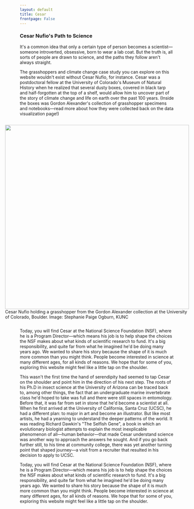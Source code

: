 ```yaml
---
layout: default
title: Cesar
frontpage: False
---
```


<section>
	<h3 class="major">Cesar Nufio's Path to Science </h3>

<p>It's a common idea that only a certain type of person becomes a scientist— someone introverted, obsessive, born to wear a lab coat. But the truth is, all sorts of people are drawn to science, and the paths they follow aren't always straight.</p>

<p>The grasshoppers and climate change case study you can explore on this website wouldn't exist without Cesar Nufio, for instance. Cesar was a postdoctoral fellow at the University of Colorado's Museum of Natural History when he realized that several dusty boxes, covered in black tarp and half-forgotten at the top of a shelf, would allow him to uncover part of the story of climate change and life on earth over the past 100 years. (Inside the boxes was Gordon Alexander's collection of grasshopper specimens and notebooks—read more about how they were collected back on the data visualization page!)</p>

<p>
<div style="display: flex; justify-content: center;">
<figure>
  <img src="https://mediad.publicbroadcasting.net/p/kunc/files/styles/large/public/201408/Grasshopper.jpg" width="600"/>  <figcaption>
Cesar Nufio holding a grasshopper from the Gordon Alexander collection at the University of Colorado, Boulder. Image: Stephanie Paige Ogburn, KUNC</figcaption>
</figure>
</div>
</p>


<p>Today, you will find Cesar at the National Science Foundation (NSF), where he is a Program Director—which means his job is to help shape the choices the NSF makes about what kinds of scientific research to fund. It's a big responsibility, and quite far from what he imagined he'd be doing many years ago. We wanted to share his story because the shape of it is much more common than you might think. People become interested in science at many different ages, for all kinds of reasons. We hope that for some of you, exploring this website might feel like a little tap on the shoulder.<p>

<p>This wasn't the first time the hand of serendipity had seemed to tap Cesar on the shoulder and point him in the direction of his next step. The roots of his Ph.D in insect science at the University of Arizona can be traced back to, among other things, the fact that an undergraduate marine invertebrate class he'd hoped to take was full and there were still spaces in entomology. Before that, it was far from set in stone that he'd become a scientist at all. When he first arrived at the University of California, Santa Cruz (UCSC), he had a different plan: to major in art and become an illustrator. But like most artists, he had a yearning to understand the deeper patterns of the world. It was reading Richard Dawkin's "The Selfish Gene", a book in which an evolutionary biologist attempts to explain the most inexplicable phenomenon of all—human behavior—that made Cesar understand science was another way to approach the answers he sought. And if you go back further still, to his time at community college, there was yet another turning point that shaped journey—a visit from a recruiter that resulted in his decision to apply to UCSC.</p>

<p>Today, you will find Cesar at the National Science Foundation (NSF), where he is a Program Director—which means his job is to help shape the choices the NSF makes about what kinds of scientific research to fund. It's a big responsibility, and quite far from what he imagined he'd be doing many years ago. We wanted to share his story because the shape of it is much more common than you might think. People become interested in science at many different ages, for all kinds of reasons. We hope that for some of you, exploring this website might feel like a little tap on the shoulder.<p>
